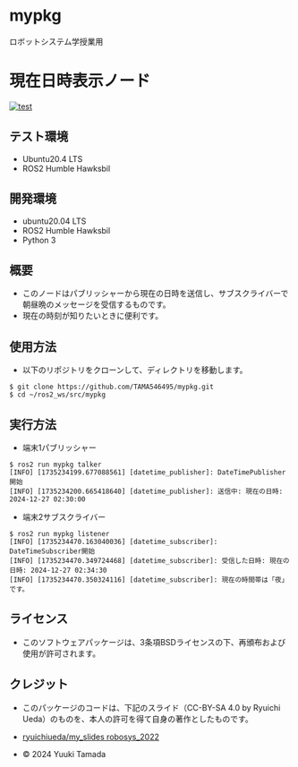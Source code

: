 # mypkg                                                                                                                        
ロボットシステム学授業用

# 現在日時表示ノード
[![test](https://github.com/TAMA546495/mypkg/actions/workflows/test.yml/badge.svg)](https://github.com/TAMA546495/mypkg/actions/workflows/test.yml)

## テスト環境
- Ubuntu20.4 LTS
- ROS2 Humble Hawksbil

## 開発環境
- ubuntu20.04 LTS
- ROS2 Humble Hawksbil
- Python 3

## 概要

- このノードはパブリッシャーから現在の日時を送信し、サブスクライバーで朝昼晩のメッセージを受信するものです。
- 現在の時刻が知りたいときに便利です。

## 使用方法

- 以下のリポジトリをクローンして、ディレクトリを移動します。
```
$ git clone https://github.com/TAMA546495/mypkg.git
$ cd ~/ros2_ws/src/mypkg
```

## 実行方法
- 端末1パブリッシャー
```
$ ros2 run mypkg talker                                        
[INFO] [1735234199.677088561] [datetime_publisher]: DateTimePublisher開始
[INFO] [1735234200.665418640] [datetime_publisher]: 送信中: 現在の日時: 2024-12-27 02:30:00

```
- 端末2サブスクライバー
```
$ ros2 run mypkg listener
[INFO] [1735234470.163040036] [datetime_subscriber]: DateTimeSubscriber開始
[INFO] [1735234470.349724468] [datetime_subscriber]: 受信した日時: 現在の日時: 2024-12-27 02:34:30
[INFO] [1735234470.350324116] [datetime_subscriber]: 現在の時間帯は「夜」です。
```

## ライセンス
- このソフトウェアパッケージは、3条項BSDライセンスの下、再頒布および使用が許可されます。


## クレジット

- このパッケージのコードは、下記のスライド（CC-BY-SA 4.0 by Ryuichi Ueda）のものを、本人の許可を得て自身の著作としたものです。
- [ryuichiueda/my_slides robosys_2022](https://github.com/ryuichiueda/slides_marp/tree/169907a7645812969a347a91caed6246febd6bf1/robosys2024)

- © 2024 Yuuki Tamada

